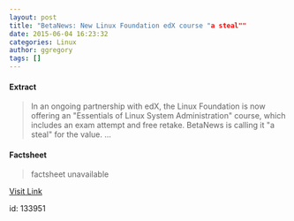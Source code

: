 ```yaml
---
layout: post
title: "BetaNews: New Linux Foundation edX course "a steal""
date: 2015-06-04 16:23:32
categories: Linux
author: ggregory
tags: []
---
```



#### Extract
>In an ongoing partnership with edX, the Linux Foundation is now offering an "Essentials of Linux System Administration" course, which includes an exam attempt and free retake. BetaNews is calling it "a steal" for the value.&nbsp;...

#### Factsheet
>factsheet unavailable

[Visit Link](http://www.linuxfoundation.org/news-media/news/2015/06/betanews-new-linux-foundation-edx-course-steal)

id:  133951
